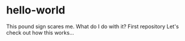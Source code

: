 # hello-world
This pound sign scares me. What do I do with it?
First repository
Let's check out how this works...

